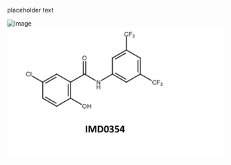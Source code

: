 placeholder text


![image](https://www.mdpi.com/molecules/molecules-26-04005/article_deploy/html/images/molecules-26-04005-g001-550.jpg)
![image](https://github.com/OpenSourceMycetoma/Series-7-Salicylanilides/blob/main/oncode.png)
